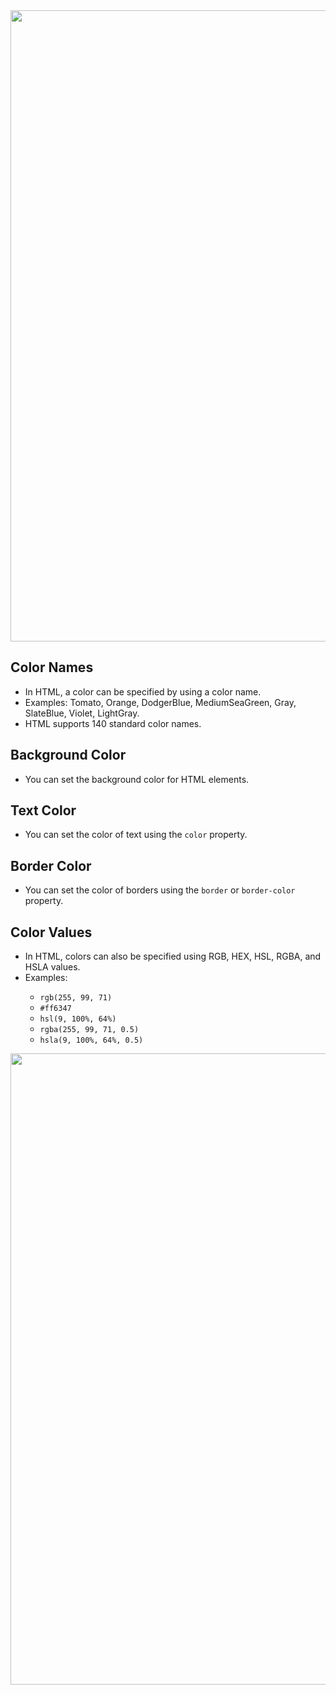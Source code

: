 <img src="https://user-images.githubusercontent.com/74038190/212284115-f47cd8ff-2ffb-4b04-b5bf-4d1c14c0247f.gif" width="1010">

<h2>Color Names</h2>
<ul>
  <li>In HTML, a color can be specified by using a color name.</li>
  <li>Examples: Tomato, Orange, DodgerBlue, MediumSeaGreen, Gray, SlateBlue, Violet, LightGray.</li>
  <li>HTML supports 140 standard color names.</li>
</ul>

<h2>Background Color</h2>
<ul>
  <li>You can set the background color for HTML elements.</li>
</ul>

<h2>Text Color</h2>
<ul>
  <li>You can set the color of text using the <code>color</code> property.</li>
</ul>

<h2>Border Color</h2>
<ul>
  <li>You can set the color of borders using the <code>border</code> or <code>border-color</code> property.</li>
</ul>

<h2>Color Values</h2>
<ul>
  <li>In HTML, colors can also be specified using RGB, HEX, HSL, RGBA, and HSLA values.</li>
  <li>Examples:</li>
  <ul>
    <li><code>rgb(255, 99, 71)</code></li>
    <li><code>#ff6347</code></li>
    <li><code>hsl(9, 100%, 64%)</code></li>
    <li><code>rgba(255, 99, 71, 0.5)</code></li>
    <li><code>hsla(9, 100%, 64%, 0.5)</code></li>
  </ul>
</ul>
<img src="https://user-images.githubusercontent.com/74038190/212284115-f47cd8ff-2ffb-4b04-b5bf-4d1c14c0247f.gif" width="1010">


